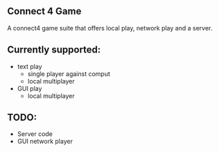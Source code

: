 Connect 4 Game
---------

A connect4 game suite that offers local play, network play and a server.

Currently supported:
----------
- text play
    - single player against comput
    - local multiplayer
- GUI play
    - local multiplayer
    
TODO:
---------
- Server code
- GUI network player
